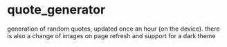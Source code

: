 # quote_generator
generation of random quotes, updated once an hour (on the device). there is also a change of images on page refresh and support for a dark theme
